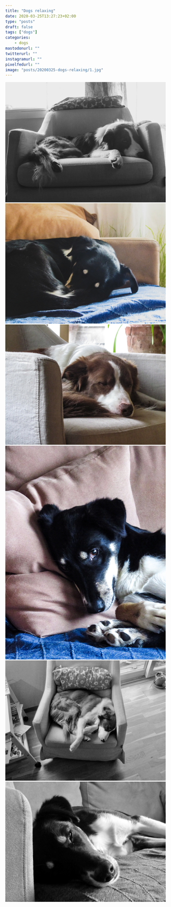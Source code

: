 ```yaml
---
title: "Dogs relaxing"
date: 2020-03-25T13:27:23+02:00
type: "posts"
draft: false
tags: ["dogs"]
categories:
    - dogs
mastodonurl: ""
twitterurl: ""
instagramurl: ""
pixelfedurl: ""
image: "posts/20200325-dogs-relaxing/1.jpg"
---
```


![](posts/20200325-dogs-relaxing/1.jpg)
![](posts/20200325-dogs-relaxing/2.jpg)
![](posts/20200325-dogs-relaxing/3.jpg)
![](posts/20200325-dogs-relaxing/4.jpg)
![](posts/20200325-dogs-relaxing/5.jpg)
![](posts/20200325-dogs-relaxing/6.jpg)

